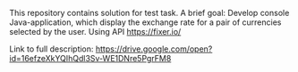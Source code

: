 This repository contains solution for test task.
A brief goal:
Develop console Java-application, which display the exchange rate for a pair of currencies selected by the user.
Using API https://fixer.io/

Link to full description:
https://drive.google.com/open?id=16efzeXkYQIhQdl3Sv-WE1DNre5PgrFM8